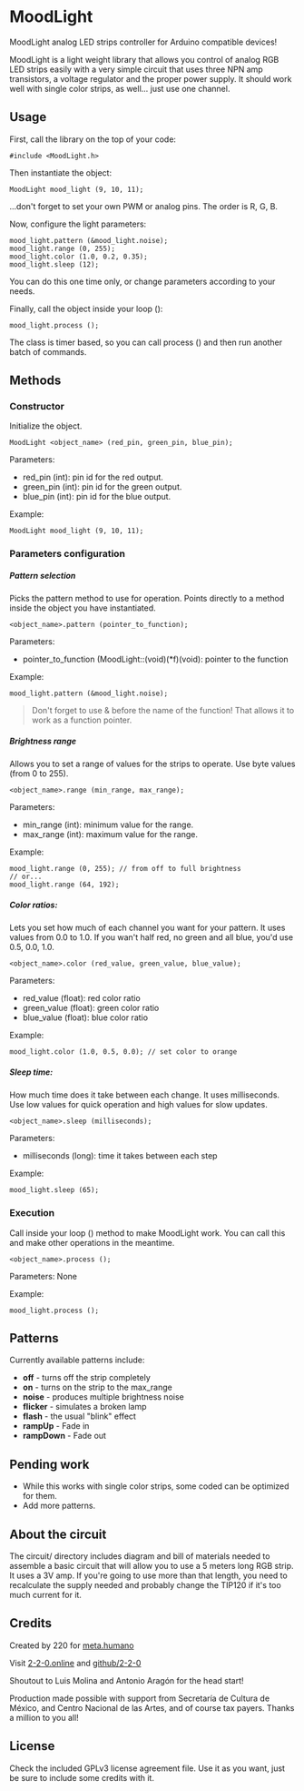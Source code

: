 # MoodLight

MoodLight analog LED strips controller for Arduino compatible devices!


MoodLight is a light weight library that allows you control of analog RGB LED strips easily with a very simple circuit that uses three NPN amp transistors, a voltage regulator and the proper power supply. It should work well with single color strips, as well... just use one channel.


## Usage

First, call the library on the top of your code:
```
#include <MoodLight.h>
```


Then instantiate the object:
```
MoodLight mood_light (9, 10, 11);
```
...don't forget to set your own PWM or analog pins. The order is R, G, B.


Now, configure the light parameters:
```
mood_light.pattern (&mood_light.noise);
mood_light.range (0, 255);
mood_light.color (1.0, 0.2, 0.35);
mood_light.sleep (12);
```
You can do this one time only, or change parameters according to your needs.


Finally, call the object inside your loop ():
```
mood_light.process ();
```
The class is timer based, so you can call process () and then run another batch of commands.


## Methods

### Constructor
Initialize the object.
```
MoodLight <object_name> (red_pin, green_pin, blue_pin);
```

Parameters:
- red_pin   (int): pin id for the red output.
- green_pin (int): pin id for the green output.
- blue_pin  (int): pin id for the blue output.

Example:
```
MoodLight mood_light (9, 10, 11);
```


### Parameters configuration
##### Pattern selection
Picks the pattern method to use for operation. Points directly to a method inside the object you have instantiated.
```
<object_name>.pattern (pointer_to_function);
```

Parameters:
- pointer_to_function (MoodLight::(void)(*f)(void): pointer to the function

Example:
```
mood_light.pattern (&mood_light.noise);
```

> Don't forget to use & before the name of the function! That allows it to work as a function pointer.


##### Brightness range
Allows you to set a range of values for the strips to operate. Use byte values (from 0 to 255).
```
<object_name>.range (min_range, max_range);
```

Parameters:
- min_range (int): minimum value for the range.
- max_range (int): maximum value for the range.

Example:
```
mood_light.range (0, 255); // from off to full brightness
// or...
mood_light.range (64, 192);
```


##### Color ratios:
Lets you set how much of each channel you want for your pattern. It uses values from 0.0 to 1.0. If you wan't half red, no green and all blue, you'd use 0.5, 0.0, 1.0.
```
<object_name>.color (red_value, green_value, blue_value);
```

Parameters:
- red_value   (float): red color ratio
- green_value (float): green color ratio
- blue_value  (float): blue color ratio

Example:
```
mood_light.color (1.0, 0.5, 0.0); // set color to orange
```


##### Sleep time:
How much time does it take between each change. It uses milliseconds. Use low values for quick operation and high values for slow updates.
```
<object_name>.sleep (milliseconds);
```

Parameters:
- milliseconds (long): time it takes between each step

Example:
```
mood_light.sleep (65);
```


### Execution
Call inside your loop () method to make MoodLight work. You can call this and make other operations in the meantime.
```
<object_name>.process ();
```

Parameters:
None

Example:
```
mood_light.process ();
```


## Patterns
Currently available patterns include:
- **off**      - turns off the strip completely
- **on**       - turns on the strip to the max_range
- **noise**    - produces multiple brightness noise
- **flicker**  - simulates a broken lamp
- **flash**    - the usual "blink" effect
- **rampUp**   - Fade in
- **rampDown** - Fade out


## Pending work
- While this works with single color strips, some coded can be optimized for them.
- Add more patterns.


## About the circuit
The circuit/ directory includes diagram and bill of materials needed to assemble a basic circuit that will allow you to use a 5 meters long RGB strip. It uses a 3V amp. If you're going to use more than that length, you need to recalculate the supply needed and probably change the TIP120 if it's too much current for it.


## Credits
Created by 220 for [meta.humano](http://220metahumano.tumblr.com)

Visit [2-2-0.online](http://2-2-0.online) and [github/2-2-0](http://www.github.com/2-2-0)

Shoutout to Luis Molina and Antonio Aragón for the head start!

Production made possible with support from Secretaría de Cultura de México, and Centro Nacional de las Artes, and of course tax payers. Thanks a million to you all!


## License
Check the included GPLv3 license agreement file.
Use it as you want, just be sure to include some credits with it.

